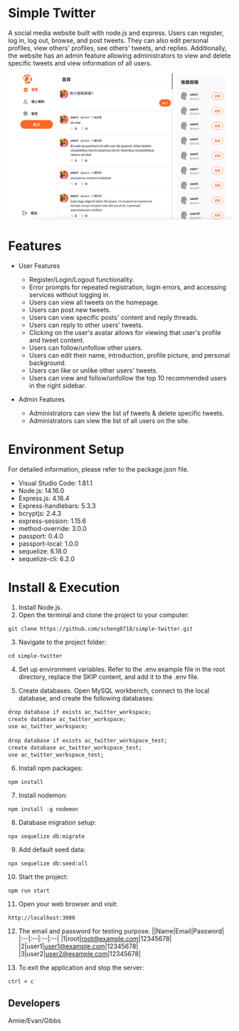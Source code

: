 
# Simple Twitter

A social media website built with node.js and express. Users can register, log in, log out, browse, and post tweets. They can also edit personal profiles, view others' profiles, see others' tweets, and replies. Additionally, the website has an admin feature allowing administrators to view and delete specific tweets and view information of all users.

![](./screenshots/twitter_main_page.png)

# Features

- User Features
  - Register/Login/Logout functionality.
  - Error prompts for repeated registration, login errors, and accessing services without logging in.
  - Users can view all tweets on the homepage.
  - Users can post new tweets.
  - Users can view specific posts' content and reply threads.
  - Users can reply to other users' tweets.
  - Clicking on the user's avatar allows for viewing that user's profile and tweet content.
  - Users can follow/unfollow other users.
  - Users can edit their name, introduction, profile picture, and personal background.
  - Users can like or unlike other users' tweets.
  - Users can view and follow/unfollow the top 10 recommended users in the right sidebar.
  
- Admin Features
  - Administrators can view the list of tweets & delete specific tweets.
  - Administrators can view the list of all users on the site.

# Environment Setup

For detailed information, please refer to the package.json file.
- Visual Studio Code: 1.81.1
- Node.js: 14.16.0
- Express.js: 4.16.4
- Express-handlebars: 5.3.3
- bcryptjs: 2.4.3
- express-session: 1.15.6
- method-override: 3.0.0
- passport: 0.4.0
- passport-local: 1.0.0
- sequelize: 6.18.0
- sequelize-cli: 6.2.0

# Install & Execution

1. Install Node.js.
2. Open the terminal and clone the project to your computer:
```
git clone https://github.com/scheng0718/simple-twitter.git
```
3. Navigate to the project folder:
```
cd simple-twitter
```
4. Set up environment variables. Refer to the .env.example file in the root directory, replace the SKIP content, and add it to the .env file.

5. Create databases.
Open MySQL workbench, connect to the local database, and create the following databases:

```
drop database if exists ac_twitter_workspace;
create database ac_twitter_workspace;
use ac_twitter_workspace;

drop database if exists ac_twitter_workspace_test;
create database ac_twitter_workspace_test;
use ac_twitter_workspace_test;
```
6. Install npm packages:
```
npm install
```
7. Install nodemon:
```
npm install -g nodemon
```
8. Database migration setup:
```
npx sequelize db:migrate 
```
9. Add default seed data:
```
npx sequelize db:seed:all 
```
10. Start the project:
```
npm run start
```
11. Open your web browser and visit: 
```
http://localhost:3000
```
12. The email and password for testing purpose.
    ||Name|Email|Password|
    |:--|:--|:--|:--|
    |1|root|root@example.com|12345678|
    |2|user1|user1@example.com|12345678|
    |3|user2|user2@example.com|12345678|

13. To exit the application and stop the server: 
```
ctrl + c
```

## Developers
Annie/Evan/Gibbs